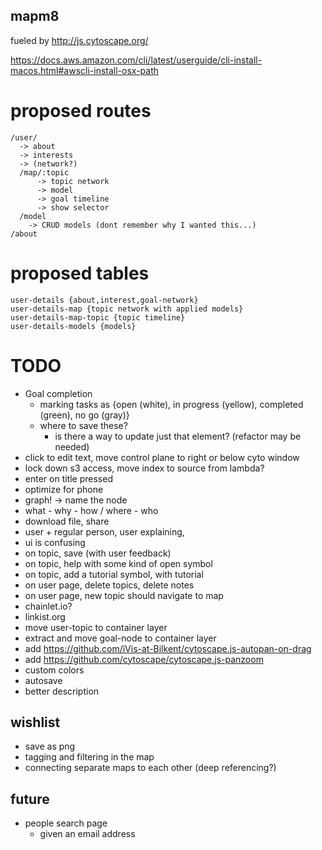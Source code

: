 ## mapm8
fueled by http://js.cytoscape.org/

https://docs.aws.amazon.com/cli/latest/userguide/cli-install-macos.html#awscli-install-osx-path


# proposed routes
```
/user/
  -> about
  -> interests
  -> (network?)
  /map/:topic
      -> topic network
      -> model
      -> goal timeline
      -> show selector
  /model
    -> CRUD models (dont remember why I wanted this...)
/about
```

# proposed tables
```
user-details {about,interest,goal-network}
user-details-map {topic network with applied models}
user-details-map-topic {topic timeline}
user-details-models {models}
```

# TODO
* Goal completion
    - marking tasks as {open (white), in progress (yellow), completed (green), no go (gray)}
    - where to save these?
        - is there a way to update just that element? (refactor may be needed)
* click to edit text, move control plane to right or below cyto window
* lock down s3 access, move index to source from lambda?
* enter on title pressed
* optimize for phone
* graph! -> name the node
* what - why - how / where - who
* download file, share
* user + regular person, user explaining, 
* ui is confusing
* on topic, save (with user feedback)
* on topic, help with some kind of open symbol
* on topic, add a tutorial symbol, with tutorial
* on user page, delete topics, delete notes
* on user page, new topic should navigate to map
* chainlet.io?
* linkist.org
* move user-topic to container layer
* extract and move goal-node to container layer
* add https://github.com/iVis-at-Bilkent/cytoscape.js-autopan-on-drag
* add https://github.com/cytoscape/cytoscape.js-panzoom
* custom colors
* autosave
* better description

## wishlist
* save as png
* tagging and filtering in the map
* connecting separate maps to each other (deep referencing?)

## future
* people search page
  - given an email address
